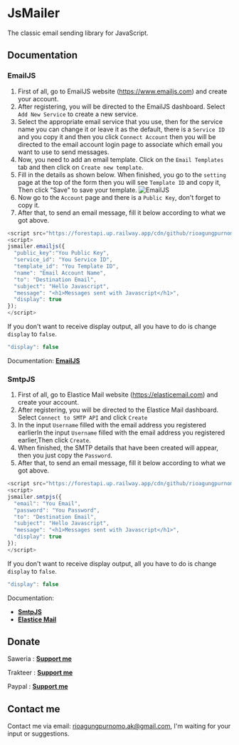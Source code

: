 # JsMailer
The classic email sending library for JavaScript.

## Documentation
### EmailJS
1. First of all, go to EmailJS website (https://www.emailjs.com) and create your account.
2. After registering, you will be directed to the EmailJS dashboard. Select `Add New Service` to create a new service.
3. Select the appropriate email service that you use, then for the service name you can change it or leave it as the default, there is a `Service ID` and you copy it and then you click `Connect Account` then you will be directed to the email account login page to associate which email you want to use to send messages.
4. Now, you need to add an email template. Click on the `Email Templates` tab and then click on `Create new template`.
5. Fill in the details as shown below. When finished, you go to the `setting` page at the top of the form then you will see `Template ID` and copy it, Then click "Save" to save your template.
![EmailJS](https://user-images.githubusercontent.com/91432414/235501001-ba83e5bd-c544-446d-8e03-b94d1c1d6a89.jpg)
6. Now go to the `Account` page and there is a `Public Key`, don't forget to copy it.
7. After that, to send an email message, fill it below according to what we got above.

```javascript
<script src="https://forestapi.up.railway.app/cdn/github/rioagungpurnomo/jsmailer/main/jsmailer.js"></script>
<script>
jsmailer.emailjs({
  "public_key":"You Public Key",
  "service_id": "You Service ID",
  "template_id": "You Template ID",
  "name": "Email Account Name",
  "to": "Destination Email",
  "subject": "Hello Javascript",
  "message": "<h1>Messages sent with Javascript</h1>",
  "display": true
});
</script>
```
If you don't want to receive display output, all you have to do is change `display` to `false`.
```javascript
"display": false
```

Documentation: [**EmailJS**](https://www.emailjs.com/docs)

### SmtpJS
1. First of all, go to Elastice Mail website (https://elasticemail.com) and create your account.
2. After registering, you will be directed to the Elastice Mail dashboard. Select `Connect to SMTP API` and click `Create`
3. In the input `Username` filled with the email address you registered earlierIn the input `Username` filled with the email address you registered earlier,Then click `Create`.
4. When finished, the SMTP details that have been created will appear, then you just copy the `Password`.
5. After that, to send an email message, fill it below according to what we got above.

```javascript
<script src="https://forestapi.up.railway.app/cdn/github/rioagungpurnomo/jsmailer/main/jsmailer.js"></script>
<script>
jsmailer.smtpjs({
  "email": "You Email",
  "password": "You Password",
  "to": "Destination Email",
  "subject": "Hello Javascript",
  "message": "<h1>Messages sent with Javascript</h1>",
  "display": true
});
</script>
```
If you don't want to receive display output, all you have to do is change `display` to `false`.
```javascript
"display": false
```
Documentation:
- [**SmtpJS**](https://www.smtpjs.com)
- [**Elastice Mail**](https://elasticemail.com)

## Donate
Saweria : **[Support me](https://saweria.co/rioagungpurnomo)**

Trakteer : **[Support me](https://trakteer.id/rioagungpurnomo)**

Paypal : **[Support me](https://www.paypal.me/RioDev)**

## Contact me
Contact me via email: rioagungpurnomo.ak@gmail.com, I'm waiting for your input or suggestions.
